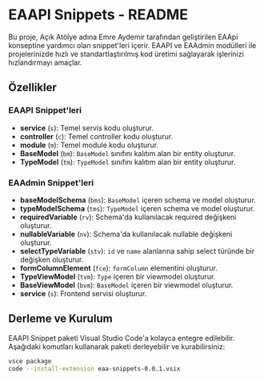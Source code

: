 
# EAAPI Snippets - README

Bu proje, Açık Atölye adına Emre Aydemir tarafından geliştirilen EAApi konseptine yardımcı olan snippet'leri içerir. EAAPI ve EAAdmin modülleri ile projelerinizde hızlı ve standartlaştırılmış kod üretimi sağlayarak işlerinizi hızlandırmayı amaçlar.

## Özellikler

### EAAPI Snippet'leri

- **service** (`s`): Temel servis kodu oluşturur.
- **controller** (`c`): Temel controller kodu oluşturur.
- **module** (`m`): Temel module kodu oluşturur.
- **BaseModel** (`bm`): `BaseModel` sınıfını kalıtım alan bir entity oluşturur.
- **TypeModel** (`tm`): `TypeModel` sınıfını kalıtım alan bir entity oluşturur.

### EAAdmin Snippet'leri

- **baseModelSchema** (`bms`): `BaseModel` içeren schema ve model oluşturur.
- **typeModelSchema** (`tms`): `TypeModel` içeren schema ve model oluşturur.
- **requiredVariable** (`rv`): Schema'da kullanılacak required değişkeni oluşturur.
- **nullableVariable** (`nv`): Schema'da kullanılacak nullable değişkeni oluşturur.
- **selectTypeVariable** (`stv`): `id` ve `name` alanlarına sahip select türünde bir değişken oluşturur.
- **formColumnElement** (`fce`): `formColumn` elementini oluşturur.
- **TypeViewModel** (`tvm`): `Type` içeren bir viewmodel oluşturur.
- **BaseViewModel** (`bvm`): `BaseModel` içeren bir viewmodel oluşturur.
- **service** (`s`): Frontend servisi oluşturur.

## Derleme ve Kurulum

EAAPI Snippet paketi Visual Studio Code'a kolayca entegre edilebilir. Aşağıdaki komutları kullanarak paketi derleyebilir ve kurabilirsiniz:

```bash
vsce package
code --install-extension eaa-snippets-0.0.1.vsix
```
